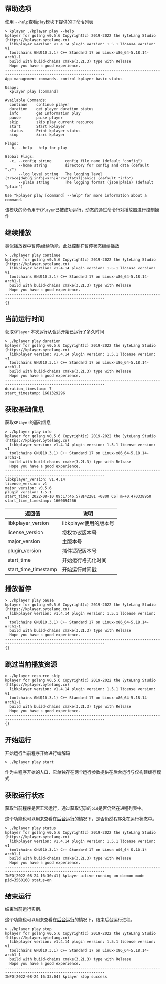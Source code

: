 ## 帮助选项

使用 `--help`查看`play`模块下提供的子命令列表

```shell {14-21}
> kplayer ./kplayer play --help
kplayer for golang v0.5.6 Copyright(c) 2019-2022 the ByteLang Studio (https://kplayer.bytelang.cn)
  libkplayer version: v1.4.14 plugin version: 1.5.1 license version: v1
  toolchains GNU(10.3.1) C++ Standard 17 on Linux-x86_64-5.18.14-arch1-1
  build with build-chains cmake(3.21.3) type with Release
  Hope you have a good experience.
-------------------------------------------------------------------------------------------------------------------
App management commands. control kplayer basic status

Usage:
  kplayer play [command]

Available Commands:
  continue    continue player
  duration    get player duration status
  info        get Information play
  pause       pause player
  skip        skip play current resource
  start       Start kplayer
  status      Print kplayer status
  stop        Start kplayer

Flags:
  -h, --help   help for play

Global Flags:
  -c, --config string      config file name (default "config")
      --home string        directory for config and data (default "./")
      --log_level string   The logging level (trace|debug|info|warn|error|fatal|panic) (default "info")
      --plain string       The logging format (json|plain) (default "plain")

Use "kplayer play [command] --help" for more information about a command.
```



该模块的命令用于`KPlayer`已被成功运行，动态的通过命令行对播放器进行控制操作



## 继续播放

类似播放器中暂停/继续功能，此处控制在暂停状态继续播放

```shell
> ./kplayer play continue
kplayer for golang v0.5.6 Copyright(c) 2019-2022 the ByteLang Studio (https://kplayer.bytelang.cn)
  libkplayer version: v1.4.14 plugin version: 1.5.1 license version: v1
  toolchains GNU(10.3.1) C++ Standard 17 on Linux-x86_64-5.18.14-arch1-1
  build with build-chains cmake(3.21.3) type with Release
  Hope you have a good experience.
-------------------------------------------------------------------------------------------------------------------
{}
```



## 当前运行时间

获取`KPlayer` 本次运行从合适开始已运行了多久时间

```shell
> ./kplayer play duration
kplayer for golang v0.5.6 Copyright(c) 2019-2022 the ByteLang Studio (https://kplayer.bytelang.cn)
  libkplayer version: v1.4.14 plugin version: 1.5.1 license version: v1
  toolchains GNU(10.3.1) C++ Standard 17 on Linux-x86_64-5.18.14-arch1-1
  build with build-chains cmake(3.21.3) type with Release
  Hope you have a good experience.
-------------------------------------------------------------------------------------------------------------------
duration_timestamp: 7
start_timestamp: 1661329296
```



## 获取基础信息

获取`KPlayer`的基础信息

```shell
> ./kplayer play info
kplayer for golang v0.5.6 Copyright(c) 2019-2022 the ByteLang Studio (https://kplayer.bytelang.cn)
  libkplayer version: v1.4.14 plugin version: 1.5.1 license version: v1
  toolchains GNU(10.3.1) C++ Standard 17 on Linux-x86_64-5.18.14-arch1-1
  build with build-chains cmake(3.21.3) type with Release
  Hope you have a good experience.
-------------------------------------------------------------------------------------------------------------------
libkplayer_version: v1.4.14
license_version: v1
major_version: v0.5.6
plugin_version: 1.5.1
start_time: 2022-08-10 09:17:46.578142281 +0800 CST m=+0.470338950
start_time_timestamp: 1660094266
```



| 返回值               | 说明                   |
| -------------------- | ---------------------- |
| libkplayer_version   | libkplayer使用的版本号 |
| license_version      | 授权协议版本号         |
| major_version        | 主版本号               |
| plugin_version       | 插件适配版本号         |
| start_time           | 开始运行格式化时间     |
| start_time_timestamp | 开始运行时间戳         |



## 播放暂停

```shell
> ./kplayer play pause
kplayer for golang v0.5.6 Copyright(c) 2019-2022 the ByteLang Studio (https://kplayer.bytelang.cn)
  libkplayer version: v1.4.14 plugin version: 1.5.1 license version: v1
  toolchains GNU(10.3.1) C++ Standard 17 on Linux-x86_64-5.18.14-arch1-1
  build with build-chains cmake(3.21.3) type with Release
  Hope you have a good experience.
-------------------------------------------------------------------------------------------------------------------
{}
```



## 跳过当前播放资源

```shell
> ./kplayer resource skip
kplayer for golang v0.5.6 Copyright(c) 2019-2022 the ByteLang Studio (https://kplayer.bytelang.cn)
  libkplayer version: v1.4.14 plugin version: 1.5.1 license version: v1
  toolchains GNU(10.3.1) C++ Standard 17 on Linux-x86_64-5.18.14-arch1-1
  build with build-chains cmake(3.21.3) type with Release
  Hope you have a good experience.
-------------------------------------------------------------------------------------------------------------------
{}
```



## 开始运行

开始运行当前程序开始进行编解码

```shell
> ./kplayer play start
```



作为主程序开始的入口，它单独存在两个运行参数提供在后台运行与仅构建缓存模式



## 获取运行状态

获取当前程序是否正常运行，通过获取记录的`pid`是否仍然在进程列表中。

这个功能也可以用来查看在[后台运行](#)的情况下，是否仍然程序处在运行状态中。

```shell
> ./kplayer play status
kplayer for golang v0.5.6 Copyright(c) 2019-2022 the ByteLang Studio (https://kplayer.bytelang.cn)
  libkplayer version: v1.4.14 plugin version: 1.5.1 license version: v1
  toolchains GNU(10.3.1) C++ Standard 17 on Linux-x86_64-5.18.14-arch1-1
  build with build-chains cmake(3.21.3) type with Release
  Hope you have a good experience.
-------------------------------------------------------------------------------------------------------------------
INFO[2022-08-24 16:30:41] kplayer active running on daemon mode         pid=3560168 status=on
```



## 结束运行

结束当前运行实例。

这个功能也可以用来查看在[后台运行](#)的情况下，结束后台运行进程。

```shell
> ./kplayer play stop
kplayer for golang v0.5.6 Copyright(c) 2019-2022 the ByteLang Studio (https://kplayer.bytelang.cn)
  libkplayer version: v1.4.14 plugin version: 1.5.1 license version: v1
  toolchains GNU(10.3.1) C++ Standard 17 on Linux-x86_64-5.18.14-arch1-1
  build with build-chains cmake(3.21.3) type with Release
  Hope you have a good experience.
-------------------------------------------------------------------------------------------------------------------
INFO[2022-08-24 16:33:04] kplayer stop success
```

